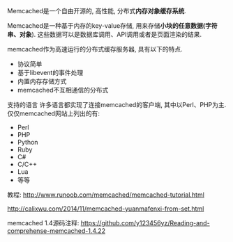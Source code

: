 Memcached是一个自由开源的, 高性能, 分布式**内存对象缓存系统**. 

Memcached是一种基于内存的key\-value存储, 用来存储**小块的任意数据(字符串、对象**). 这些数据可以是数据库调用、API调用或者是页面渲染的结果. 

memcached作为高速运行的分布式缓存服务器, 具有以下的特点. 

- 协议简单
- 基于libevent的事件处理
- 内置内存存储方式
- memcached不互相通信的分布式

支持的语言
许多语言都实现了连接memcached的客户端, 其中以Perl、PHP为主. 仅仅memcached网站上列出的有: 

- Perl
- PHP
- Python
- Ruby
- C#
- C/C++
- Lua
- 等等

教程: http://www.runoob.com/memcached/memcached-tutorial.html

http://calixwu.com/2014/11/memcached-yuanmafenxi-from-set.html

memcached 1.4源码注释: <https://github.com/y123456yz/Reading-and-comprehense-memcached-1.4.22>